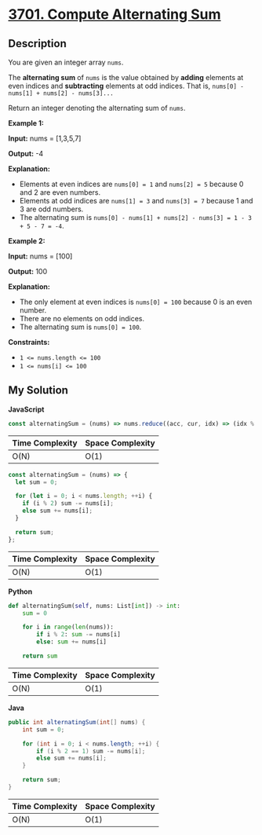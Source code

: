 # [3701. Compute Alternating Sum](https://leetcode.com/problems/compute-alternating-sum)

## Description

You are given an integer array `nums`.

The **alternating sum** of `nums` is the value obtained by **adding** elements at even indices and **subtracting** elements at odd indices. That is, `nums[0] - nums[1] + nums[2] - nums[3]...`

Return an integer denoting the alternating sum of `nums`.

**Example 1:**

**Input:** nums = \[1,3,5,7\]

**Output:** \-4

**Explanation:**

- Elements at even indices are `nums[0] = 1` and `nums[2] = 5` because 0 and 2 are even numbers.
- Elements at odd indices are `nums[1] = 3` and `nums[3] = 7` because 1 and 3 are odd numbers.
- The alternating sum is `nums[0] - nums[1] + nums[2] - nums[3] = 1 - 3 + 5 - 7 = -4`.

**Example 2:**

**Input:** nums = \[100\]

**Output:** 100

**Explanation:**

- The only element at even indices is `nums[0] = 100` because 0 is an even number.
- There are no elements on odd indices.
- The alternating sum is `nums[0] = 100`.

**Constraints:**

- `1 <= nums.length <= 100`
- `1 <= nums[i] <= 100`

## My Solution

**JavaScript**

```js
const alternatingSum = (nums) => nums.reduce((acc, cur, idx) => (idx % 2 ? acc - cur : acc + cur), 0);
```

| Time Complexity | Space Complexity |
| --------------- | ---------------- |
| O(N)            | O(1)             |

```js
const alternatingSum = (nums) => {
  let sum = 0;

  for (let i = 0; i < nums.length; ++i) {
    if (i % 2) sum -= nums[i];
    else sum += nums[i];
  }

  return sum;
};
```

| Time Complexity | Space Complexity |
| --------------- | ---------------- |
| O(N)            | O(1)             |

**Python**

```python
def alternatingSum(self, nums: List[int]) -> int:
    sum = 0

    for i in range(len(nums)):
        if i % 2: sum -= nums[i]
        else: sum += nums[i]

    return sum
```

| Time Complexity | Space Complexity |
| --------------- | ---------------- |
| O(N)            | O(1)             |

**Java**

```java
public int alternatingSum(int[] nums) {
    int sum = 0;

    for (int i = 0; i < nums.length; ++i) {
        if (i % 2 == 1) sum -= nums[i];
        else sum += nums[i];
    }

    return sum;
}
```

| Time Complexity | Space Complexity |
| --------------- | ---------------- |
| O(N)            | O(1)             |
